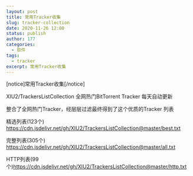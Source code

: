 ```yaml
---
layout: post
title: 常用Tracker收集
slug: tracker-collection
date: 2020-11-26 12:00
status: publish
author: 177
categories: 
  - 软件
tags:
  - tracker
excerpt: 常用Tracker收集
---
```


[notice]常用Tracker收集[/notice]

XIU2/TrackersListCollection 全网热门BitTorrent Tracker 每天自动更新

整合了全网热门Tracker，经层层过滤最终得到了这个优质的Tracker 列表

精选列表(123个) https://cdn.jsdelivr.net/gh/XIU2/TrackersListCollection@master/best.txt

完整列表(305个) https://cdn.jsdelivr.net/gh/XIU2/TrackersListCollection@master/all.txt

HTTP列表(99个)https://cdn.jsdelivr.net/gh/XIU2/TrackersListCollection@master/http.txt